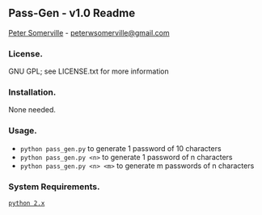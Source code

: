 ## Pass-Gen - v1.0 Readme
[Peter Somerville](http://www.pedros-stuffs.com) - peterwsomerville@gmail.com

### License.
GNU GPL; see LICENSE.txt for more information

### Installation.
None needed.

### Usage.
- `python pass_gen.py` to generate 1 password of 10 characters
- `python pass_gen.py <n>` to generate 1 password of n characters
- `python pass_gen.py <n> <m>` to generate m passwords of n characters

### System Requirements.
[`python 2.x`](http://www.python.org)

